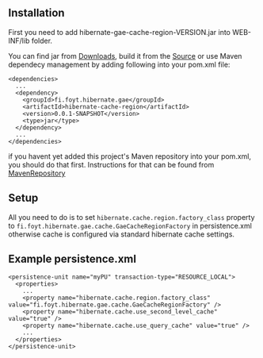 ## Installation ##

First you need to add hibernate-gae-cache-region-VERSION.jar into WEB-INF/lib folder.

You can find jar from [Downloads](http://code.google.com/p/hibernate-gae/downloads/), build it from the [Source](http://code.google.com/p/hibernate-gae/source/) or use Maven dependecy management by adding following into your pom.xml file:

```
<dependencies>
  ...
  <dependency>
    <groupId>fi.foyt.hibernate.gae</groupId>
    <artifactId>hibernate-cache-region</artifactId>
    <version>0.0.1-SNAPSHOT</version>
    <type>jar</type>
  </dependency> 
  ...
</dependencies>
```

if you havent yet added this project's Maven repository into your pom.xml, you should do that first. Instructions for that can be found from [MavenRepository](MavenRepository.md)

## Setup ##

All you need to do is to set `hibernate.cache.region.factory_class` property to `fi.foyt.hibernate.gae.cache.GaeCacheRegionFactory` in persistence.xml otherwise cache is configured via standard hibernate cache settings.

## Example persistence.xml ##
```
<persistence-unit name="myPU" transaction-type="RESOURCE_LOCAL">
  <properties>
    ...
    <property name="hibernate.cache.region.factory_class" value="fi.foyt.hibernate.gae.cache.GaeCacheRegionFactory" />
    <property name="hibernate.cache.use_second_level_cache" value="true" />
    <property name="hibernate.cache.use_query_cache" value="true" />
    ...
  </properties>
</persistence-unit>
```